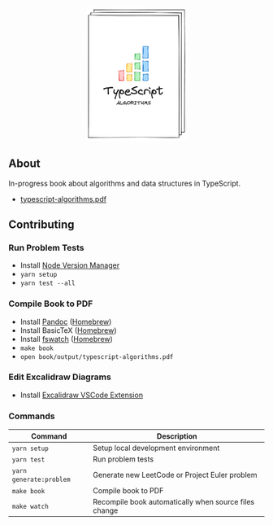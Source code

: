 <p align="center">
  <img src="./book/images/typescript-algorithms-mock.png" alt="typescript algorithms logo" width="40%"/>
</p>

## About

In-progress book about algorithms and data structures in TypeScript.

-   [typescript-algorithms.pdf](book/output/typescript-algorithms.pdf)

## Contributing

### Run Problem Tests

-   Install [Node Version Manager](https://github.com/nvm-sh/nvm)
-   `yarn setup`
-   `yarn test --all`

### Compile Book to PDF

-   Install [Pandoc](https://pandoc.org) ([Homebrew](https://formulae.brew.sh/formula/pandoc))
-   Install BasicTeX ([Homebrew](https://formulae.brew.sh/cask/basictex))
-   Install [fswatch](https://github.com/emcrisostomo/fswatch) ([Homebrew](https://formulae.brew.sh/formula/fswatch))
-   `make book`
-   `open book/output/typescript-algorithms.pdf`

### Edit Excalidraw Diagrams

-   Install [Excalidraw VSCode Extension](https://marketplace.visualstudio.com/items?itemName=pomdtr.excalidraw-editor)

### Commands

| Command                 | Description                                           |
| ----------------------- | ----------------------------------------------------- |
| `yarn setup`            | Setup local development environment                   |
| `yarn test`             | Run problem tests                                     |
| `yarn generate:problem` | Generate new LeetCode or Project Euler problem        |
| `make book`             | Compile book to PDF                                   |
| `make watch`            | Recompile book automatically when source files change |
